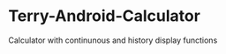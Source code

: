 Terry-Android-Calculator
========================

Calculator with continunous and history display functions